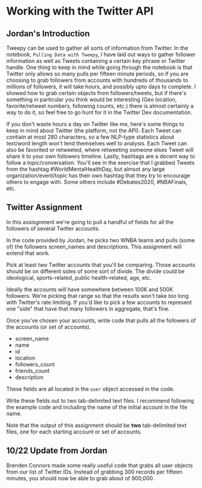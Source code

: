 # Working with the Twitter API

## Jordan's Introduction
Tweepy can be used to gather all sorts of information from Twitter. In the notebook, `Pulling Data with Tweepy`, I have laid out
ways to gather follower information as well as Tweets containing a certain key 
phrase or Twitter handle. One thing to keep in mind while going through the notebook is that Twitter 
only allows so many pulls per fifteen minute periods, so if you are choosing to grab followers from accounts 
with hundreds of thousands to millions of followers, it will take hours, and possibly upto days to complete. I showed how to 
grab certain objects from followers/tweets, but if there's something in particular you think would be 
interesting (Geo location, favorite/retweet numbers, following counts, etc.) there is almost certainly a way 
to do it, so feel free to go hunt for it in the Twitter Dev documentation.

If you don't waste hours a day on Twitter like me, here's some things to keep in mind about Twitter 
(the platform, not the API). Each Tweet can contiain at most 280 characters, so a few NLP-type 
statistics about text/word length won't lend themselves well to analysis. Each Tweet can also be favorited or 
retweeted, where retweeting someone elses Tweet will share it to your own followers timeline. 
Lastly, hashtags are a decent way to follow a topic/conversation. You'll see in the exercise that 
I grabbed Tweets from the hashtag #WorldMentalHealthDay, but almsot any large organization/event/topic 
has their own hashtag that they try to encourage others to engage with. Some others include #Debates2020, #NBAFinals, etc. 

## Twitter Assignment

In this assisgnment we're going to pull a handful of fields for all the followers of several Twitter
accounts. 

In the code provided by Jordan, he picks two WNBA teams and pulls (some of) the followers screen_names and
descriptions. This assignment will extend that work. 

Pick at least two Twitter accounts that you'll be comparing. Those accounts should be on different sides 
of some sort of divide. The divide could be ideological, sports-related, public health-related, age, etc.

Ideally the accounts will have somewhere between 
100K and 500K followers. We're picking that range so that the results won't take _too_ long with
Twitter's rate limiting. 
If you'd like to pick a few accounts to represent one "side" that have that many followers in 
aggregate, that's fine. 

Once you've chosen your accounts, write code that pulls all the followers of the accounts (or set of accounts). 

* screen_name
* name
* id
* location
* followers_count
* friends_count
* description

These fields are all located in the `user` object accessed in the code. 

Write these fields out to two tab-delimited text files. I recommend following
the example code and including the name of the initial account in the file name. 

Note that the output of this assignment should be **two** tab-delimited text files,
one for each starting account or set of accounts. 


## 10/22 Update from Jordan
Brenden Connors made some really useful code that grabs all user objects from our list of Twitter IDs. Instead of grabbing 300 records per fifteen minutes, you should now be able to grab about of 900,000. 
